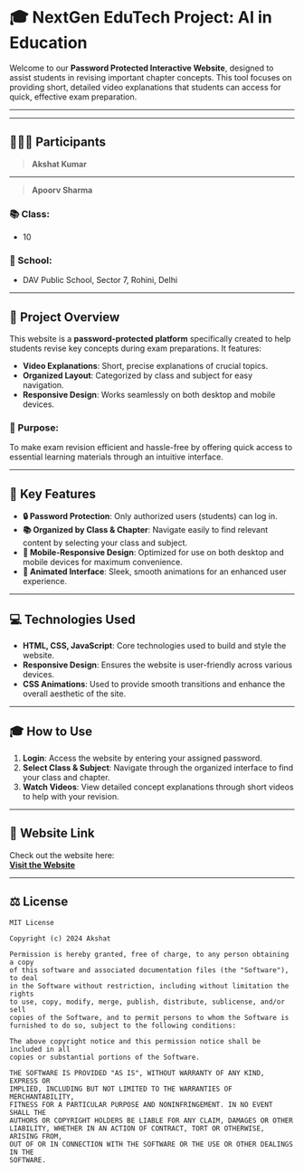 # 🎓 NextGen EduTech Project: AI in Education

Welcome to our **Password Protected Interactive Website**, designed to assist students in revising important chapter concepts. This tool focuses on providing short, detailed video explanations that students can access for quick, effective exam preparation.

---
---

## 🧑‍🤝‍🧑 Participants

> **Akshat Kumar**
---
> **Apoorv Sharma**

### 📚 Class:
- 10

### 🏫 School:
- DAV Public School, Sector 7, Rohini, Delhi

---
## 🌟 Project Overview

This website is a **password-protected platform** specifically created to help students revise key concepts during exam preparations. It features:
- **Video Explanations**: Short, precise explanations of crucial topics.
- **Organized Layout**: Categorized by class and subject for easy navigation.
- **Responsive Design**: Works seamlessly on both desktop and mobile devices.

### 🎯 Purpose:
To make exam revision efficient and hassle-free by offering quick access to essential learning materials through an intuitive interface.

---

## 🔑 Key Features

- **🔒 Password Protection**: Only authorized users (students) can log in.
- **📚 Organized by Class & Chapter**: Navigate easily to find relevant content by selecting your class and subject.
- **📱 Mobile-Responsive Design**: Optimized for use on both desktop and mobile devices for maximum convenience.
- **💫 Animated Interface**: Sleek, smooth animations for an enhanced user experience.

---

## 💻 Technologies Used

- **HTML, CSS, JavaScript**: Core technologies used to build and style the website.
- **Responsive Design**: Ensures the website is user-friendly across various devices.
- **CSS Animations**: Used to provide smooth transitions and enhance the overall aesthetic of the site.

---

## 🎓 How to Use

1. **Login**: Access the website by entering your assigned password.
2. **Select Class & Subject**: Navigate through the organized interface to find your class and chapter.
3. **Watch Videos**: View detailed concept explanations through short videos to help with your revision.

---

## 🔗 Website Link

Check out the website here:  
**[Visit the Website](https://ai-in-education-by-dav7.netlify.app/)**


---

## ⚖️ License
```
MIT License

Copyright (c) 2024 Akshat

Permission is hereby granted, free of charge, to any person obtaining a copy
of this software and associated documentation files (the "Software"), to deal
in the Software without restriction, including without limitation the rights
to use, copy, modify, merge, publish, distribute, sublicense, and/or sell
copies of the Software, and to permit persons to whom the Software is
furnished to do so, subject to the following conditions:

The above copyright notice and this permission notice shall be included in all
copies or substantial portions of the Software.

THE SOFTWARE IS PROVIDED "AS IS", WITHOUT WARRANTY OF ANY KIND, EXPRESS OR
IMPLIED, INCLUDING BUT NOT LIMITED TO THE WARRANTIES OF MERCHANTABILITY,
FITNESS FOR A PARTICULAR PURPOSE AND NONINFRINGEMENT. IN NO EVENT SHALL THE
AUTHORS OR COPYRIGHT HOLDERS BE LIABLE FOR ANY CLAIM, DAMAGES OR OTHER
LIABILITY, WHETHER IN AN ACTION OF CONTRACT, TORT OR OTHERWISE, ARISING FROM,
OUT OF OR IN CONNECTION WITH THE SOFTWARE OR THE USE OR OTHER DEALINGS IN THE
SOFTWARE.
```
